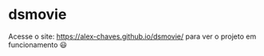 # dsmovie

Acesse o site: https://alex-chaves.github.io/dsmovie/ para ver o projeto em funcionamento 😃
